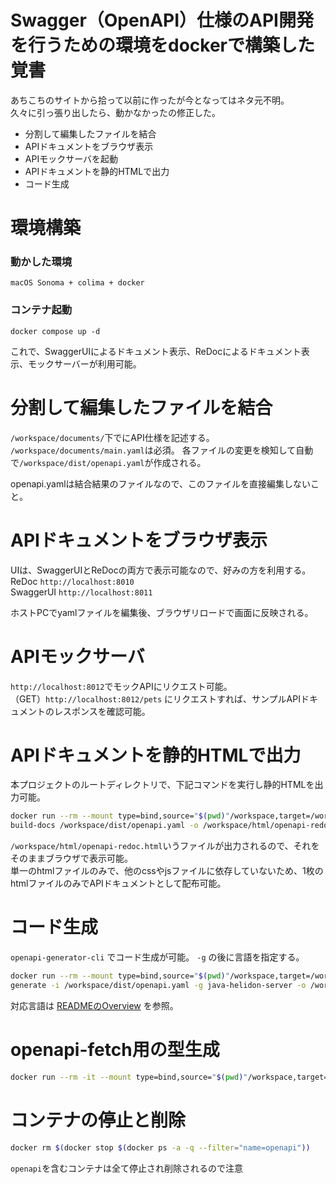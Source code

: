 # Swagger（OpenAPI）仕様のAPI開発を行うための環境をdockerで構築した覚書  

あちこちのサイトから拾って以前に作ったが今となってはネタ元不明。  
久々に引っ張り出したら、動かなかったの修正した。


* 分割して編集したファイルを結合
* APIドキュメントをブラウザ表示
* APIモックサーバを起動
* APIドキュメントを静的HTMLで出力
* コード生成

# 環境構築

### 動かした環境
`macOS Sonoma + colima + docker`

### コンテナ起動
`docker compose up -d`

これで、SwaggerUIによるドキュメント表示、ReDocによるドキュメント表示、モックサーバーが利用可能。  

# 分割して編集したファイルを結合
`/workspace/documents/`下でにAPI仕様を記述する。 
`/workspace/documents/main.yaml`は必須。 
各ファイルの変更を検知して自動で`/workspace/dist/openapi.yaml`が作成される。  

openapi.yamlは結合結果のファイルなので、このファイルを直接編集しないこと。  

# APIドキュメントをブラウザ表示
UIは、SwaggerUIとReDocの両方で表示可能なので、好みの方を利用する。  
ReDoc `http://localhost:8010`  
SwaggerUI `http://localhost:8011`  

ホストPCでyamlファイルを編集後、ブラウザリロードで画面に反映される。  

# APIモックサーバ
`http://localhost:8012`でモックAPIにリクエスト可能。  
（GET）`http://localhost:8012/pets` にリクエストすれば、サンプルAPIドキュメントのレスポンスを確認可能。  

# APIドキュメントを静的HTMLで出力
本プロジェクトのルートディレクトリで、下記コマンドを実行し静的HTMLを出力可能。  
```bash
docker run --rm --mount type=bind,source="$(pwd)"/workspace,target=/workspace redocly/cli \
build-docs /workspace/dist/openapi.yaml -o /workspace/html/openapi-redoc.html
```

```/workspace/html/openapi-redoc.html```いうファイルが出力されるので、それをそのままブラウザで表示可能。  
単一のhtmlファイルのみで、他のcssやjsファイルに依存していないため、1枚のhtmlファイルのみでAPIドキュメントとして配布可能。  

# コード生成
`openapi-generator-cli` でコード生成が可能。
`-g` の後に言語を指定する。

```bash
docker run --rm --mount type=bind,source="$(pwd)"/workspace,target=/workspace openapitools/openapi-generator-cli \
generate -i /workspace/dist/openapi.yaml -g java-helidon-server -o /workspace/generate/java-helidon-server
```
対応言語は
[READMEのOverview](https://github.com/OpenAPITools/openapi-generator?tab=readme-ov-file#overview)
を参照。

# openapi-fetch用の型生成
```bash
docker run --rm -it --mount type=bind,source="$(pwd)"/workspace,target=/workspace openapi-typescript /workspace/dist/openapi.yaml -o /workspace/ts/openapi.ts
```

# コンテナの停止と削除
```bash
docker rm $(docker stop $(docker ps -a -q --filter="name=openapi"))
```
```openapi```を含むコンテナは全て停止され削除されるので注意
